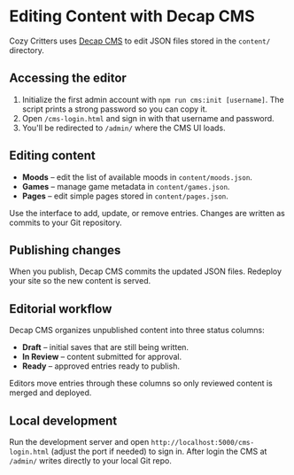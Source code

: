 # Editing Content with Decap CMS

Cozy Critters uses [Decap CMS](https://decapcms.org/) to edit JSON files stored in the `content/` directory.

## Accessing the editor
1. Initialize the first admin account with `npm run cms:init [username]`. The script prints a strong password so you can copy it.
2. Open `/cms-login.html` and sign in with that username and password.
3. You'll be redirected to `/admin/` where the CMS UI loads.

## Editing content

- **Moods** – edit the list of available moods in `content/moods.json`.
- **Games** – manage game metadata in `content/games.json`.
- **Pages** – edit simple pages stored in `content/pages.json`.

Use the interface to add, update, or remove entries. Changes are written as commits to your Git repository.

## Publishing changes

When you publish, Decap CMS commits the updated JSON files. Redeploy your site so the new content is served.

## Editorial workflow

Decap CMS organizes unpublished content into three status columns:

- **Draft** – initial saves that are still being written.
- **In Review** – content submitted for approval.
- **Ready** – approved entries ready to publish.

Editors move entries through these columns so only reviewed content is merged and deployed.

## Local development

Run the development server and open `http://localhost:5000/cms-login.html` (adjust the port if needed) to sign in. After login the CMS at `/admin/` writes directly to your local Git repo.
